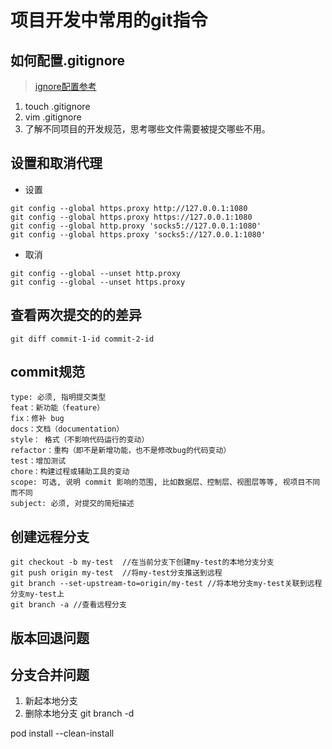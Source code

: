 # 项目开发中常用的git指令

## 如何配置.gitignore
>[ignore配置参考](https://zhuanlan.zhihu.com/p/52885189)
1. touch .gitignore
2. vim .gitignore
3. 了解不同项目的开发规范，思考哪些文件需要被提交哪些不用。

## 设置和取消代理
- 设置
```
git config --global https.proxy http://127.0.0.1:1080
git config --global https.proxy https://127.0.0.1:1080
git config --global http.proxy 'socks5://127.0.0.1:1080' 
git config --global https.proxy 'socks5://127.0.0.1:1080'
```
- 取消
```
git config --global --unset http.proxy
git config --global --unset https.proxy
```

## 查看两次提交的的差异
```
git diff commit-1-id commit-2-id
```

## commit规范
```
type: 必须, 指明提交类型
feat：新功能（feature）
fix：修补 bug
docs：文档（documentation）
style： 格式（不影响代码运行的变动）
refactor：重构（即不是新增功能，也不是修改bug的代码变动）
test：增加测试
chore：构建过程或辅助工具的变动
scope: 可选, 说明 commit 影响的范围, 比如数据层、控制层、视图层等等, 视项目不同而不同
subject: 必须, 对提交的简短描述
```

## 创建远程分支
```
git checkout -b my-test  //在当前分支下创建my-test的本地分支分支
git push origin my-test  //将my-test分支推送到远程
git branch --set-upstream-to=origin/my-test //将本地分支my-test关联到远程分支my-test上   
git branch -a //查看远程分支
```

## 版本回退问题

## 分支合并问题
1. 新起本地分支
2. 删除本地分支
git branch -d <BranchName>

pod install --clean-install
